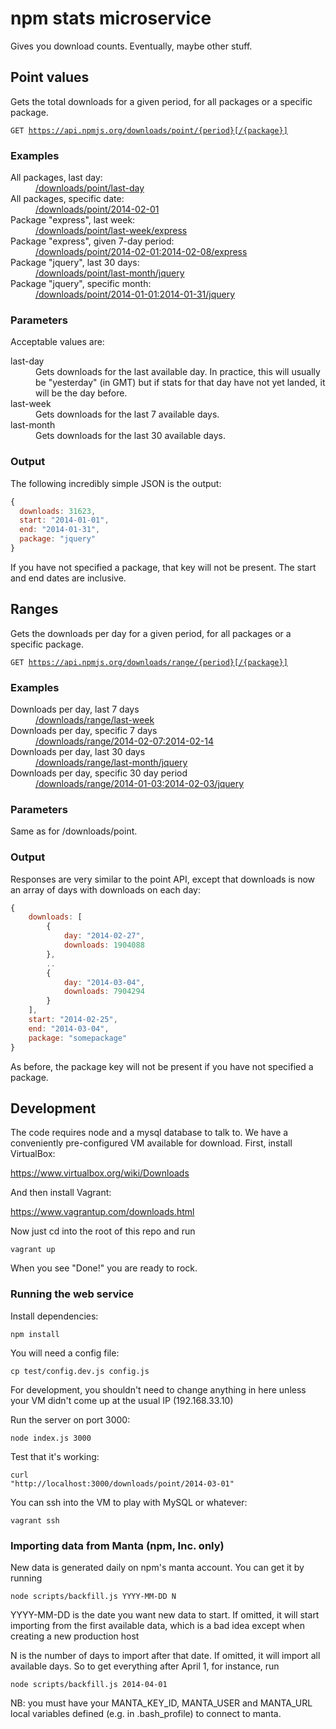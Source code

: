 # npm stats microservice

Gives you download counts. Eventually, maybe other stuff.

## Point values

Gets the total downloads for a given period, for all packages or a specific package.

<code>GET https://api.npmjs.org/downloads/point/{period}[/{package}]</code>

### Examples

<dl>
	<dt>All packages, last day:</dt>
	<dd><a href="https://api.npmjs.org/downloads/point/last-day">/downloads/point/last-day</a></dd>
	<dt>All packages, specific date:</dt>
	<dd><a href="https://api.npmjs.org/downloads/point/2014-02-01">/downloads/point/2014-02-01</a></dd>
	<dt>Package "express", last week:</dt>
	<dd><a href="https://api.npmjs.org/downloads/point/last-week/express">/downloads/point/last-week/express</a></dd>
	<dt>Package "express", given 7-day period:</dt>
	<dd><a href="https://api.npmjs.org/downloads/point/2014-02-01:2014-02-08/express">/downloads/point/2014-02-01:2014-02-08/express</a></dd>
	<dt>Package "jquery", last 30 days:</dt>
	<dd><a href="https://api.npmjs.org/downloads/point/last-month/jquery">/downloads/point/last-month/jquery</a></dd>
	<dt>Package "jquery", specific month:</dt>
	<dd><a href="https://api.npmjs.org/downloads/point/2014-01-01:2014-01-31/jquery">/downloads/point/2014-01-01:2014-01-31/jquery</a></dd>
</dl>

### Parameters

Acceptable values are:


<dl>
	<!--
	<dt>all-time</dt>
	<dd>Gets total downloads.</dd>
	-->
	<dt>last-day</dt>
	<dd>Gets downloads for the last available day. In practice, this will usually be "yesterday" (in GMT) but if stats for that day have not yet landed, it will be the day before.</dd>
	<dt>last-week</dt>
	<dd>Gets downloads for the last 7 available days.</dd>
  	<dt>last-month</dt>
	<dd>Gets downloads for the last 30 available days.</dd>
</dl>

### Output

The following incredibly simple JSON is the output:

```javascript
{
  downloads: 31623,
  start: "2014-01-01",
  end: "2014-01-31",
  package: "jquery"
}
```

If you have not specified a package, that key will not be present. The start and end dates are inclusive.

## Ranges

Gets the downloads per day for a given period, for all packages or a specific package.

<code>GET https://api.npmjs.org/downloads/range/{period}[/{package}]</code>

### Examples

<dl>
	<dt>Downloads per day, last 7 days</dt>
	<dd><a href="https://api.npmjs.org/downloads/range/last-week">/downloads/range/last-week</a></dd>
	<dt>Downloads per day, specific 7 days</dt>
	<dd><a href="https://api.npmjs.org/downloads/range/2014-02-07:2014-02-14">/downloads/range/2014-02-07:2014-02-14</a></dd>
	<dt>Downloads per day, last 30 days</dt>
	<dd><a href="https://api.npmjs.org/downloads/range/last-month/jquery">/downloads/range/last-month/jquery</a></dd>
	<dt>Downloads per day, specific 30 day period</dt>
	<dd><a href="https://api.npmjs.org/downloads/range/2014-01-03:2014-02-03/jquery">/downloads/range/2014-01-03:2014-02-03/jquery</a></dd>
</dl>

### Parameters

Same as for /downloads/point.

### Output

Responses are very similar to the point API, except that downloads is now an array of days with downloads on each day:

```javascript
{
	downloads: [
		{
			day: "2014-02-27",
			downloads: 1904088
		},
		..
		{
			day: "2014-03-04",
			downloads: 7904294
		}
	],
	start: "2014-02-25",
	end: "2014-03-04",
	package: "somepackage"
}
```

As before, the package key will not be present if you have not specified a package.

## Development

The code requires node and a mysql database to talk to. We have a conveniently
pre-configured VM available for download. First, install VirtualBox:

https://www.virtualbox.org/wiki/Downloads

And then install Vagrant:

https://www.vagrantup.com/downloads.html

Now just cd into the root of this repo and run

<code>vagrant up</code>

When you see "Done!" you are ready to rock.

### Running the web service

Install dependencies:

<code>npm install</code>

You will need a config file:

<code>cp test/config.dev.js config.js</code>

For development, you shouldn't need to change anything in here
unless your VM didn't come up at the usual IP (192.168.33.10)

Run the server on port 3000:

<code>node index.js 3000</code>

Test that it's working:

<code>curl "http://localhost:3000/downloads/point/2014-03-01"</code>

You can ssh into the VM to play with MySQL or whatever:

<code>vagrant ssh</code>

### Importing data from Manta (npm, Inc. only)

New data is generated daily on npm's manta account. You can
get it by running

<code>node scripts/backfill.js YYYY-MM-DD N</code>

YYYY-MM-DD is the date you want new data to start. If omitted,
it will start importing from the first available data, which is
a bad idea except when creating a new production host

N is the number of days to import after that date. If omitted,
it will import all available days. So to get everything after
April 1, for instance, run

<code>node scripts/backfill.js 2014-04-01</code>

NB: you must have your MANTA_KEY_ID, MANTA_USER and MANTA_URL
local variables defined (e.g. in .bash_profile) to connect to manta.
